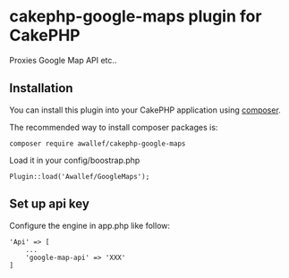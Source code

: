 # cakephp-google-maps plugin for CakePHP
Proxies Google Map API etc..

## Installation

You can install this plugin into your CakePHP application using [composer](http://getcomposer.org).

The recommended way to install composer packages is:

	composer require awallef/cakephp-google-maps

Load it in your config/boostrap.php

	Plugin::load('Awallef/GoogleMaps');

## Set up api key
Configure the engine in app.php like follow:

	'Api' => [
		...
		'google-map-api' => 'XXX'
	]
